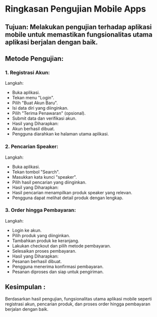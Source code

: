 # Ringkasan Pengujian Mobile Apps
## Tujuan: Melakukan pengujian terhadap aplikasi mobile untuk memastikan fungsionalitas utama aplikasi berjalan dengan baik.

## Metode Pengujian:

### 1. Registrasi Akun:

Langkah:
- Buka aplikasi.
- Tekan menu "Login".
- Pilih "Buat Akun Baru".
- Isi data diri yang diinginkan.
- Pilih "Terima Penawaran" (opsional).
- Submit data dan verifikasi akun.
- Hasil yang Diharapkan:
- Akun berhasil dibuat.
- Pengguna diarahkan ke halaman utama aplikasi.

### 2. Pencarian Speaker:

Langkah:
- Buka aplikasi.
- Tekan tombol "Search".
- Masukkan kata kunci "speaker".
- Pilih hasil pencarian yang diinginkan.
- Hasil yang Diharapkan:
- Hasil pencarian menampilkan produk speaker yang relevan.
- Pengguna dapat melihat detail produk dengan lengkap.

### 3. Order hingga Pembayaran:

Langkah:
- Login ke akun.
- Pilih produk yang diinginkan.
- Tambahkan produk ke keranjang.
- Lakukan checkout dan pilih metode pembayaran.
- Selesaikan proses pembayaran.
- Hasil yang Diharapkan:
- Pesanan berhasil dibuat.
- Pengguna menerima konfirmasi pembayaran.
- Pesanan diproses dan siap untuk pengiriman.

## Kesimpulan :

Berdasarkan hasil pengujian, fungsionalitas utama aplikasi mobile seperti registrasi akun, pencarian produk, dan proses order hingga pembayaran berjalan dengan baik.